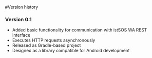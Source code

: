 
#Version history


### Version 0.1

* Added basic functionality for communication with istSOS WA REST interface
* Executes HTTP requests asynchronously
* Released as Gradle-based project
* Designed as a library compatible for Android development
